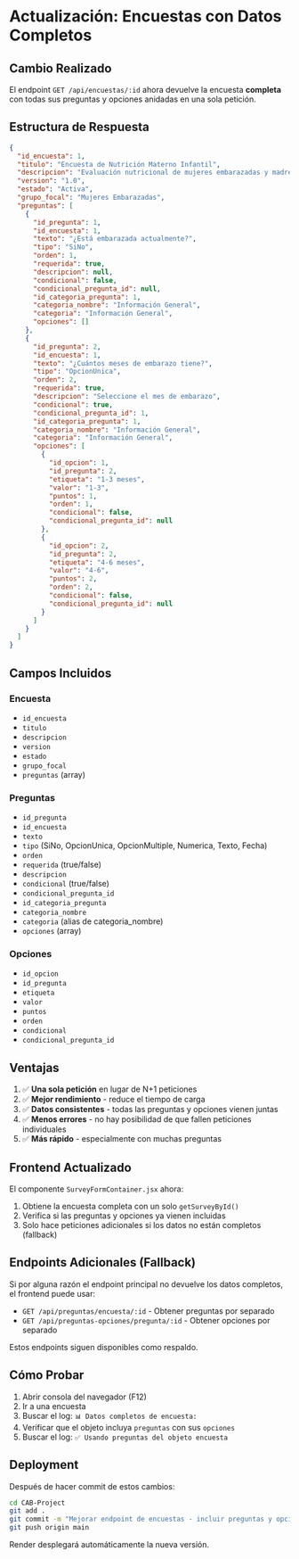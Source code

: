 # Actualización: Encuestas con Datos Completos

## Cambio Realizado

El endpoint `GET /api/encuestas/:id` ahora devuelve la encuesta **completa** con todas sus preguntas y opciones anidadas en una sola petición.

## Estructura de Respuesta

```json
{
  "id_encuesta": 1,
  "titulo": "Encuesta de Nutrición Materno Infantil",
  "descripcion": "Evaluación nutricional de mujeres embarazadas y madres",
  "version": "1.0",
  "estado": "Activa",
  "grupo_focal": "Mujeres Embarazadas",
  "preguntas": [
    {
      "id_pregunta": 1,
      "id_encuesta": 1,
      "texto": "¿Está embarazada actualmente?",
      "tipo": "SiNo",
      "orden": 1,
      "requerida": true,
      "descripcion": null,
      "condicional": false,
      "condicional_pregunta_id": null,
      "id_categoria_pregunta": 1,
      "categoria_nombre": "Información General",
      "categoria": "Información General",
      "opciones": []
    },
    {
      "id_pregunta": 2,
      "id_encuesta": 1,
      "texto": "¿Cuántos meses de embarazo tiene?",
      "tipo": "OpcionUnica",
      "orden": 2,
      "requerida": true,
      "descripcion": "Seleccione el mes de embarazo",
      "condicional": true,
      "condicional_pregunta_id": 1,
      "id_categoria_pregunta": 1,
      "categoria_nombre": "Información General",
      "categoria": "Información General",
      "opciones": [
        {
          "id_opcion": 1,
          "id_pregunta": 2,
          "etiqueta": "1-3 meses",
          "valor": "1-3",
          "puntos": 1,
          "orden": 1,
          "condicional": false,
          "condicional_pregunta_id": null
        },
        {
          "id_opcion": 2,
          "id_pregunta": 2,
          "etiqueta": "4-6 meses",
          "valor": "4-6",
          "puntos": 2,
          "orden": 2,
          "condicional": false,
          "condicional_pregunta_id": null
        }
      ]
    }
  ]
}
```

## Campos Incluidos

### Encuesta
- `id_encuesta`
- `titulo`
- `descripcion`
- `version`
- `estado`
- `grupo_focal`
- `preguntas` (array)

### Preguntas
- `id_pregunta`
- `id_encuesta`
- `texto`
- `tipo` (SiNo, OpcionUnica, OpcionMultiple, Numerica, Texto, Fecha)
- `orden`
- `requerida` (true/false)
- `descripcion`
- `condicional` (true/false)
- `condicional_pregunta_id`
- `id_categoria_pregunta`
- `categoria_nombre`
- `categoria` (alias de categoria_nombre)
- `opciones` (array)

### Opciones
- `id_opcion`
- `id_pregunta`
- `etiqueta`
- `valor`
- `puntos`
- `orden`
- `condicional`
- `condicional_pregunta_id`

## Ventajas

1. ✅ **Una sola petición** en lugar de N+1 peticiones
2. ✅ **Mejor rendimiento** - reduce el tiempo de carga
3. ✅ **Datos consistentes** - todas las preguntas y opciones vienen juntas
4. ✅ **Menos errores** - no hay posibilidad de que fallen peticiones individuales
5. ✅ **Más rápido** - especialmente con muchas preguntas

## Frontend Actualizado

El componente `SurveyFormContainer.jsx` ahora:
1. Obtiene la encuesta completa con un solo `getSurveyById()`
2. Verifica si las preguntas y opciones ya vienen incluidas
3. Solo hace peticiones adicionales si los datos no están completos (fallback)

## Endpoints Adicionales (Fallback)

Si por alguna razón el endpoint principal no devuelve los datos completos, el frontend puede usar:
- `GET /api/preguntas/encuesta/:id` - Obtener preguntas por separado
- `GET /api/preguntas-opciones/pregunta/:id` - Obtener opciones por separado

Estos endpoints siguen disponibles como respaldo.

## Cómo Probar

1. Abrir consola del navegador (F12)
2. Ir a una encuesta
3. Buscar el log: `📊 Datos completos de encuesta:`
4. Verificar que el objeto incluya `preguntas` con sus `opciones`
5. Buscar el log: `✅ Usando preguntas del objeto encuesta`

## Deployment

Después de hacer commit de estos cambios:
```bash
cd CAB-Project
git add .
git commit -m "Mejorar endpoint de encuestas - incluir preguntas y opciones completas"
git push origin main
```

Render desplegará automáticamente la nueva versión.
